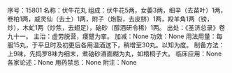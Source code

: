 序号：15801
名称：伏牛花丸
组成：伏牛花5两，女萎3两，细辛（去苗叶）1两，卷柏1两，威灵仙（去土）1两，附子（炮裂，去皮脐）1两，羖羊角1两（镑，炒），木虻1两（炒焦，去翅足），硇砂（醇酒研令稀）1两。
出处：《圣济总录》卷九十一。
主治：虚劳脱营，痿躄为挛。
加减：None
功效：None
用法用量：每服15丸，于平旦时及初更后各用温酒送下，稍增至30丸。以知为度。
制备方法：上9味，先捣罗8味为细末，煮硇砂酒面糊为丸，如梧桐子大。
临床应用：None
各家论述：None
用药禁忌：None
附注：None
